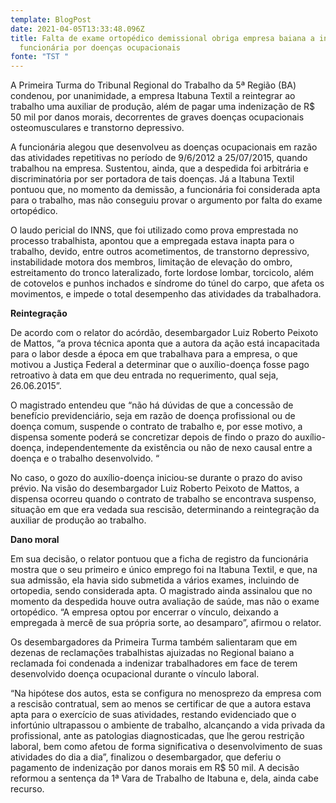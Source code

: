```yaml
---
template: BlogPost
date: 2021-04-05T13:33:48.096Z
title: Falta de exame ortopédico demissional obriga empresa baiana a indenizar
  funcionária por doenças ocupacionais
fonte: "TST "
---
```

A Primeira Turma do Tribunal Regional do Trabalho da 5ª Região (BA) condenou, por unanimidade, a empresa Itabuna Textil a reintegrar ao trabalho uma auxiliar de produção, além de pagar uma indenização de R$ 50 mil por danos morais, decorrentes de graves doenças ocupacionais osteomusculares e transtorno depressivo.

A funcionária alegou que desenvolveu as doenças ocupacionais em razão das atividades repetitivas no período de 9/6/2012 a 25/07/2015, quando trabalhou na empresa. Sustentou, ainda, que a despedida foi arbitrária e discriminatória por ser portadora de tais doenças. Já a Itabuna Textil pontuou que, no momento da demissão, a funcionária foi considerada apta para o trabalho, mas não conseguiu provar o argumento por falta do exame ortopédico.

O laudo pericial do INNS, que foi utilizado como prova emprestada no processo trabalhista, apontou que a empregada estava inapta para o trabalho, devido, entre outros acometimentos, de transtorno depressivo, instabilidade motora dos membros, limitação de elevação do ombro, estreitamento do tronco lateralizado, forte lordose lombar, torcicolo, além de cotovelos e punhos inchados e síndrome do túnel do carpo, que afeta os movimentos, e impede o total desempenho das atividades da trabalhadora.

**Reintegração**

De acordo com o relator do acórdão, desembargador Luiz Roberto Peixoto de Mattos, “a prova técnica aponta que a autora da ação está incapacitada para o labor desde a época em que trabalhava para a empresa, o que motivou a Justiça Federal a determinar que o auxílio-doença fosse pago retroativo à data em que deu entrada no requerimento, qual seja, 26.06.2015”.

O magistrado entendeu que “não há dúvidas de que a concessão de benefício previdenciário, seja em razão de doença profissional ou de doença comum, suspende o contrato de trabalho e, por esse motivo, a dispensa somente poderá se concretizar depois de findo o prazo do auxílio-doença, independentemente da existência ou não de nexo causal entre a doença e o trabalho desenvolvido. “

No caso, o gozo do auxílio-doença iniciou-se durante o prazo do aviso prévio. Na visão do desembargador Luiz Roberto Peixoto de Mattos, a dispensa ocorreu quando o contrato de trabalho se encontrava suspenso, situação em que era vedada sua rescisão, determinando a reintegração da auxiliar de produção ao trabalho.

**Dano moral**

Em sua decisão, o relator pontuou que a ficha de registro da funcionária mostra que o seu primeiro e único emprego foi na Itabuna Textil, e que, na sua admissão, ela havia sido submetida a vários exames, incluindo de ortopedia, sendo considerada apta. O magistrado ainda assinalou que no momento da despedida houve outra avaliação de saúde, mas não o exame ortopédico. “A empresa optou por encerrar o vínculo, deixando a empregada à mercê de sua própria sorte, ao desamparo”, afirmou o relator.

Os desembargadores da Primeira Turma também salientaram que em dezenas de reclamações trabalhistas ajuizadas no Regional baiano a reclamada foi condenada a indenizar trabalhadores em face de terem desenvolvido doença ocupacional durante o vínculo laboral.

“Na hipótese dos autos, esta se configura no menosprezo da empresa com a rescisão contratual, sem ao menos se certificar de que a autora estava apta para o exercício de suas atividades, restando evidenciado que o infortúnio ultrapassou o ambiente de trabalho, alcançando a vida privada da profissional, ante as patologias diagnosticadas, que lhe gerou restrição laboral, bem como afetou de forma significativa o desenvolvimento de suas atividades do dia a dia”, finalizou o desembargador, que deferiu o pagamento de indenização por danos morais em R$ 50 mil. A decisão reformou a sentença da 1ª Vara de Trabalho de Itabuna e, dela, ainda cabe recurso.